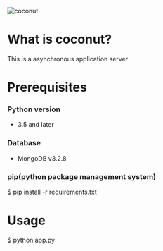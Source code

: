 ![coconut](https://user-images.githubusercontent.com/22534654/39290988-64cf6f44-496c-11e8-82e4-6613512921ef.png)

# What is coconut?
This is a asynchronous application server

# Prerequisites

### Python version
- 3.5 and later

### Database
- MongoDB v3.2.8

### pip(python package management system)
$ pip install -r requirements.txt

# Usage
$ python app.py
